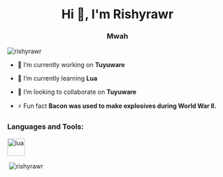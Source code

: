 <h1 align="center">Hi 👋, I'm Rishyrawr</h1>
<h3 align="center">Mwah</h3>

<p align="left"> <img src="https://komarev.com/ghpvc/?username=rishyrawr&label=Profile%20views&color=0e75b6&style=flat" alt="rishyrawr" /> </p>

- 🔭 I’m currently working on **Tuyuware**

- 🌱 I’m currently learning **Lua**

- 👯 I’m looking to collaborate on **Tuyuware**

- ⚡ Fun fact **Bacon was used to make explosives during World War II.**

<h3 align="left">Languages and Tools:</h3>
<p align="left"> <a href="https://www.lua.org/" target="_blank" rel="noreferrer"> <img src="https://camo.githubusercontent.com/e2089b6a56e8ae72a452e7457f8d86acd96ebb6cf80659cf4ba366c063454ff3/68747470733a2f2f63646e2e6a7364656c6976722e6e65742f67682f64657669636f6e732f64657669636f6e2f69636f6e732f6c75612f6c75612d6f726967696e616c2e737667" alt="lua" width="40" height="40"/> </a> </p>

<p>&nbsp;<img align="center" src="https://github-readme-stats.vercel.app/api?username=rishyrawr&show_icons=true&locale=en" alt="rishyrawr" /></p>
